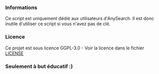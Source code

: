 ### Informations

Ce script est uniquement dédié aux utilisateurs d'AnySearch. Il est donc inutile d'utiliser ce script si vous n'avez pas de clé.

### Licence
Ce projet est sous licence GGPL-3.0 - Voir la licence dans le fichier [LICENSE](/LICENSE)

### Seulement à but éducatif :) 